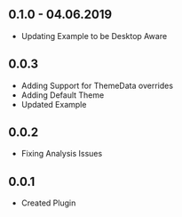 ## 0.1.0 - 04.06.2019

* Updating Example to be Desktop Aware

## 0.0.3

* Adding Support for ThemeData overrides
* Adding Default Theme
* Updated Example

## 0.0.2

* Fixing Analysis Issues

## 0.0.1

* Created Plugin
